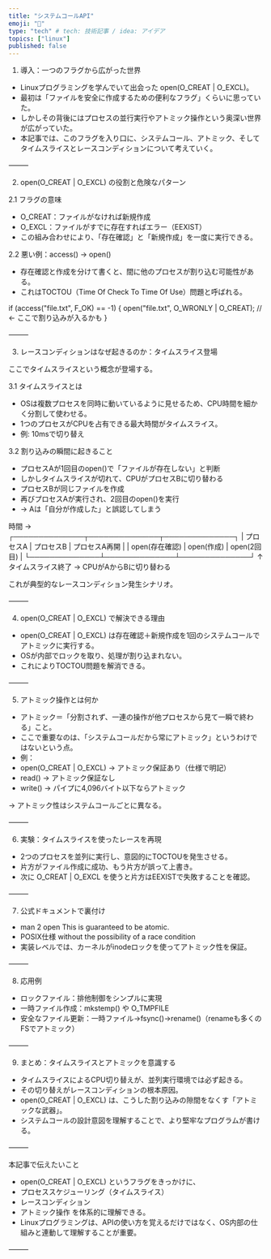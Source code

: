 ```yaml
---
title: "システムコールAPI"
emoji: "👏"
type: "tech" # tech: 技術記事 / idea: アイデア
topics: ["linux"]
published: false
---
```



1. 導入：一つのフラグから広がった世界
- 	Linuxプログラミングを学んでいて出会った open(O_CREAT | O_EXCL)。
- 	最初は「ファイルを安全に作成するための便利なフラグ」くらいに思っていた。
- 	しかしその背後にはプロセスの並行実行やアトミック操作という奥深い世界が広がっていた。
- 	本記事では、このフラグを入り口に、システムコール、アトミック、そしてタイムスライスとレースコンディションについて考えていく。

⸻

2. open(O_CREAT | O_EXCL) の役割と危険なパターン

2.1 フラグの意味
- 	O_CREAT：ファイルがなければ新規作成
- 	O_EXCL：ファイルがすでに存在すればエラー（EEXIST）
- 	この組み合わせにより、「存在確認」と「新規作成」を一度に実行できる。

2.2 悪い例：access() → open()
- 	存在確認と作成を分けて書くと、間に他のプロセスが割り込む可能性がある。
- 	これはTOCTOU（Time Of Check To Time Of Use）問題と呼ばれる。

if (access("file.txt", F_OK) == -1) {
    open("file.txt", O_WRONLY | O_CREAT); // ← ここで割り込みが入るかも
}


⸻

3. レースコンディションはなぜ起きるのか：タイムスライス登場

ここでタイムスライスという概念が登場する。

3.1 タイムスライスとは
- 	OSは複数プロセスを同時に動いているように見せるため、CPU時間を細かく分割して使わせる。
- 	1つのプロセスがCPUを占有できる最大時間がタイムスライス。
  -	例: 10msで切り替え

3.2 割り込みの瞬間に起きること
- 	プロセスAが1回目のopen()で「ファイルが存在しない」と判断
- 	しかしタイムスライスが切れて、CPUがプロセスBに切り替わる
- 	プロセスBが同じファイルを作成
- 	再びプロセスAが実行され、2回目のopen()を実行
- 	→ Aは「自分が作成した」と誤認してしまう

時間 →
┌──────────────┬──────────────┬──────────────┐
|  プロセスA        |  プロセスB        |  プロセスA再開   |
|  open(存在確認)   |  open(作成)      |  open(2回目)     |
└──────────────┴──────────────┴──────────────┘
         ↑タイムスライス終了 → CPUがAからBに切り替わる

これが典型的なレースコンディション発生シナリオ。

⸻

4. open(O_CREAT | O_EXCL) で解決できる理由
- 	open(O_CREAT | O_EXCL) は存在確認＋新規作成を1回のシステムコールでアトミックに実行する。
- 	OSが内部でロックを取り、処理が割り込まれない。
- 	これによりTOCTOU問題を解消できる。

⸻

5. アトミック操作とは何か
- 	アトミック＝「分割されず、一連の操作が他プロセスから見て一瞬で終わる」こと。
- 	ここで重要なのは、「システムコールだから常にアトミック」というわけではないという点。
- 	例：
  -	open(O_CREAT | O_EXCL) → アトミック保証あり（仕様で明記）
  -	read() → アトミック保証なし
  -	write() → パイプに4,096バイト以下ならアトミック

→ アトミック性はシステムコールごとに異なる。

⸻

6. 実験：タイムスライスを使ったレースを再現
- 	2つのプロセスを並列に実行し、意図的にTOCTOUを発生させる。
- 	片方がファイル作成に成功、もう片方が誤って上書き。
- 	次に O_CREAT | O_EXCL を使うと片方はEEXISTで失敗することを確認。

⸻

7. 公式ドキュメントで裏付け
- 	man 2 open
This is guaranteed to be atomic.
- 	POSIX仕様
without the possibility of a race condition
- 	実装レベルでは、カーネルがinodeロックを使ってアトミック性を保証。

⸻

8. 応用例
- 	ロックファイル：排他制御をシンプルに実現
- 	一時ファイル作成：mkstemp() や O_TMPFILE
- 	安全なファイル更新：一時ファイル→fsync()→rename()（renameも多くのFSでアトミック）

⸻

9. まとめ：タイムスライスとアトミックを意識する
- 	タイムスライスによるCPU切り替えが、並列実行環境では必ず起きる。
- 	その切り替えがレースコンディションの根本原因。
- 	open(O_CREAT | O_EXCL) は、こうした割り込みの隙間をなくす「アトミックな武器」。
- 	システムコールの設計意図を理解することで、より堅牢なプログラムが書ける。

⸻

本記事で伝えたいこと
- 	open(O_CREAT | O_EXCL) というフラグをきっかけに、
  -	プロセススケジューリング（タイムスライス）
  -	レースコンディション
  -	アトミック操作
を体系的に理解できる。
- 	Linuxプログラミングは、APIの使い方を覚えるだけではなく、OS内部の仕組みと連動して理解することが重要。

⸻
